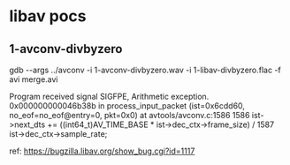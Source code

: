 libav pocs
===========

## 1-avconv-divbyzero

gdb --args  ../avconv -i 1-avconv-divbyzero.wav -i 1-libav-divbyzero.flac -f avi merge.avi


Program received signal SIGFPE, Arithmetic exception.
0x000000000046b38b in process_input_packet (ist=0x6cdd60, no_eof=no_eof@entry=0, pkt=0x0)
    at avtools/avconv.c:1586
1586                ist->next_dts += ((int64_t)AV_TIME_BASE * ist->dec_ctx->frame_size) /
1587                                 ist->dec_ctx->sample_rate;


ref:
https://bugzilla.libav.org/show_bug.cgi?id=1117
